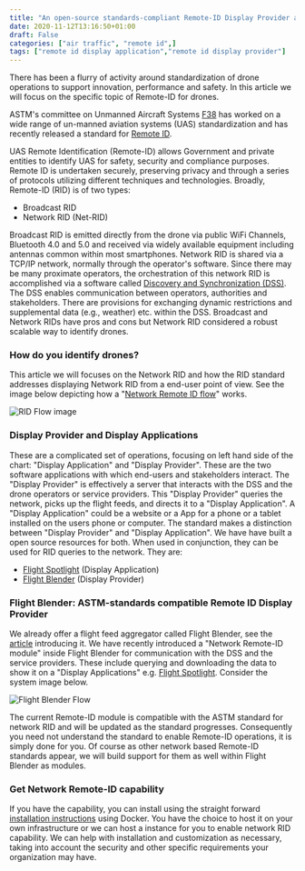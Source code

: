 ```yaml
---
title: "An open-source standards-compliant Remote-ID Display Provider and Application"
date: 2020-11-12T13:16:50+01:00
draft: False
categories: ["air traffic", "remote id",]
tags: ["remote id display application","remote id display provider"]
---
```


There has been a flurry of activity around standardization of drone operations to support innovation, performance and safety. In this article we will focus on the specific topic of Remote-ID for drones.

<!--more-->

ASTM's committee on Unmanned Aircraft Systems [F38](https://www.astm.org/industry/unmanned-aircraft-overview.html) has worked on a wide range of un-manned aviation systems (UAS) standardization and has recently released a standard for [Remote ID](https://www.astm.org/Standards/F3411.htm).

UAS Remote Identification (Remote-ID) allows Government and private entities to identify UAS for safety, security and compliance purposes. Remote ID is undertaken securely, preserving privacy and through a series of protocols utilizing different techniques and technologies. Broadly, Remote-ID (RID) is of two types:

- Broadcast RID
- Network RID (Net-RID)

Broadcast RID is emitted directly from the drone via public WiFi Channels, Bluetooth 4.0 and 5.0 and received via widely available equipment including antennas common within most smartphones. Network RID is shared via a TCP/IP network, normally through the operator's software. Since there may be many proximate operators, the orchestration of this network RID is accomplished via a software called [Discovery and Synchronization (DSS)](https://github.com/interuss/dss). The DSS enables communication between operators, authorities and stakeholders. There are provisions for exchanging dynamic restrictions and supplemental data (e.g., weather) etc. within the DSS. Broadcast and Network RIDs have pros and cons but Network RID considered a robust scalable way to identify drones.

### How do you identify drones?

This article we will focuses on the Network RID and how the RID standard addresses displaying Network RID from a end-user point of view. See the image below depicting how a "[Network Remote ID flow](https://github.com/interuss/dss/blob/master/assets/generated/rid_display.png)" works.

![RID Flow image](/images/rid_display.png)

### Display Provider and Display Applications

These are a complicated set of operations, focusing on left hand side of the chart: "Display Application" and "Display Provider". These are the two software applications with which end-users and stakeholders interact. The "Display Provider" is effectively a server that interacts with the DSS and the drone operators or service providers. This "Display Provider" queries the network, picks up the flight feeds, and directs it to a "Display Application". A "Display Application" could be a website or a App for a phone or a tablet installed on the users phone or computer. The standard makes a distinction between "Display Provider" and "Display Application". We have have built a open source resources for both. When used in conjunction, they can be used for RID queries to the network. They are:

- [Flight Spotlight](https://flightspotlight.com) (Display Application)
- [Flight Blender](https://flightblender.com) (Display Provider)

### Flight Blender: ASTM-standards compatible Remote ID Display Provider

We already offer a flight feed aggregator called Flight Blender, see the [article](https://www.openskies.sh/articles/live-airtraffic-aggregation/) introducing it. We have recently introduced a "Network Remote-ID module" inside Flight Blender for communication with the DSS and the service providers. These include querying and downloading the data to show it on a "Display Applications" e.g. [Flight Spotlight](https://flightspotlight.com). Consider the system image below.

![Flight Blender Flow](/images/blender-public.png)

The current Remote-ID module is compatible with the ASTM standard for network RID and will be updated as the standard progresses. Consequently you need not understand the standard to enable Remote-ID operations, it is simply done for you. Of course as other network based Remote-ID standards appear, we will build support for them as well within Flight Blender as modules.

### Get Network Remote-ID capability

If you have the capability, you can install using the straight forward [installation instructions](https://github.com/openskies-sh/flight-blender#installation) using Docker. You have the choice to host it on your own infrastructure or we can host a instance for you to enable network RID capability. We can help with installation and customization as necessary, taking into account the security and other specific requirements your organization may have.